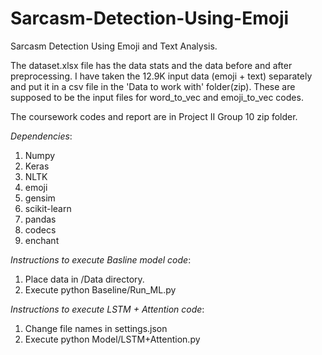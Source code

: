 # Sarcasm-Detection-Using-Emoji
Sarcasm Detection Using Emoji and Text Analysis.


The dataset.xlsx file has the data stats and the data before and after preprocessing. 
I have taken the 12.9K input data (emoji + text) separately and put it in a csv file in the 'Data to work with' folder(zip). These are supposed to be the input files for word_to_vec and emoji_to_vec codes.

The coursework codes and report are in Project II Group 10 zip folder.

*Dependencies*:
1) Numpy
2) Keras
3) NLTK
4) emoji
5) gensim
5) scikit-learn
6) pandas
7) codecs
8) enchant

*Instructions to execute Basline model code*:

1) Place data in /Data directory.
2) Execute python Baseline/Run_ML.py

*Instructions to execute LSTM + Attention code*:
1) Change file names in settings.json
2) Execute python Model/LSTM+Attention.py
